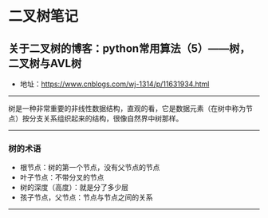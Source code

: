 # 二叉树笔记
## 关于二叉树的博客：python常用算法（5）——树，二叉树与AVL树
- 地址：https://www.cnblogs.com/wj-1314/p/11631934.html
***
树是一种非常重要的非线性数据结构，直观的看，它是数据元素（在树中称为节点）按分支关系组织起来的结构，很像自然界中树那样。
***
### 树的术语
- 根节点：树的第一个节点，没有父节点的节点
- 叶子节点：不带分叉的节点
- 树的深度（高度）：就是分了多少层
- 孩子节点，父节点：节点与节点之间的关系
***
